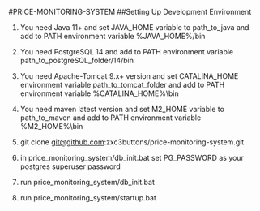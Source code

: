 #PRICE-MONITORING-SYSTEM
##Setting Up Development Environment


1) You need Java 11+ and set JAVA_HOME variable to path_to_java and add to PATH environment variable %JAVA_HOME%/bin


2) You need PostgreSQL 14 and add to PATH environment variable path_to_postgreSQL_folder/14/bin


3) You need Apache-Tomcat 9.x+ version and set CATALINA_HOME environment variable path_to_tomcat_folder
and add to PATH environment variable %CATALINA_HOME%\bin


4) You need maven latest version and set M2_HOME variable to path_to_maven and add to PATH environment variable %M2_HOME%\bin


5) git clone git@github.com:zxc3buttons/price-monitoring-system.git


6) in price_monitoring_system/db_init.bat set PG_PASSWORD as your postgres superuser password


7) run price_monitoring_system/db_init.bat


8) run price_monitoring_system/startup.bat
